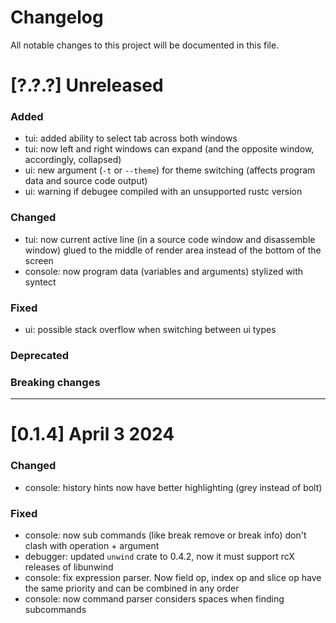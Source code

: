 # Changelog

All notable changes to this project will be documented in this file.

# [?.?.?] Unreleased

### Added
- tui: added ability to select tab across both windows
- tui: now left and right windows can expand (and the opposite window, accordingly, collapsed)
- ui: new argument (`-t` or `--theme`) for theme switching (affects program data and source code output)
- ui: warning if debugee compiled with an unsupported rustc version

### Changed
- tui: now current active line (in a source code window and disassemble window) 
glued to the middle of render area instead of the bottom of the screen
- console: now program data (variables and arguments) stylized with syntect

### Fixed
- ui: possible stack overflow when switching between ui types

### Deprecated

### Breaking changes

---

# [0.1.4] April 3 2024

### Changed
- console: history hints now have better highlighting (grey instead of bolt)

### Fixed
- console: now sub commands (like break remove or break info) don't clash with operation + argument
- debugger: updated `unwind` crate to 0.4.2, now it must support rcX releases of libunwind
- console: fix expression parser. Now field op, index op and slice op have the same priority and can be combined in any order
- console: now command parser considers spaces when finding subcommands